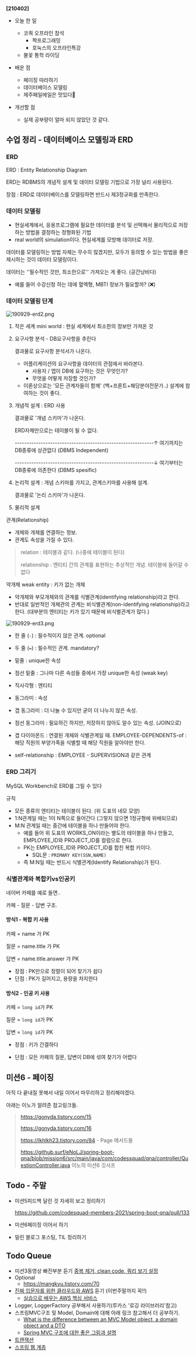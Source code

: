 **[210402]**



- 오늘 한 일

  - 코쿼 오프라인 참석
    - 짝프로그래밍
    - 호눅스의 오프라인특강
  - 불꽃 통학 라이딩

- 배운 점

  - 페이징 따라하기
  - 데이터베이스 모델링
  - 제주페일에일은 맛있다🍊

- 개선할 점

  - 실제 공부량이 얼마 되지 않았던 것 같다.
  
  





## 수업 정리 - 데이터베이스 모델링과 ERD

### ERD

ERD : Entity Relationship Diagram

ERD는 RDBMS의 개념적 설계 및 데이터 모델링 기법으로 가장 널리 사용된다.

장점 : ERD로 데이터베이스를 모델링하면 반드시 제3정규화를 만족한다.

### 데이터 모델링

- 현실세계에서, 응용프로그램에 필요한 데이터를 분석 및 선택해서 물리적으로 저장하는 방법을 결정하는 정형화된 기법
- real world의 simulation이다. 현실세계를 모방해 데이터로 저장.

데이터를 모델링하는 방법 자체는 무수히 많겠지만, 모두가 동의할 수 있는 방법을 좋은 제시하는 것이 데이터 모델링이다.

데이터는 ''필수적인 것만, 최소한으로'' 가져오는 게 좋다. (공간낭비다)

- 예를 들어 수강신청 하는 데에 혈액형, MBTI 정보가 필요할까? (❌)

### 데이터 모델링 단계

![190929-erd2.png](https://firebasestorage.googleapis.com/v0/b/nextstep-real.appspot.com/o/lesson-attachments%2F-LJ9HU9CLE8wyHd7jnIX%2F190929-erd2.png?alt=media&token=be0f055e-2567-4448-a343-9880f7953a1d)

1. 작은 세계 mini world : 현실 세계에서 최소한의 정보만 가져온 것

2. 요구사항 분석 - DB요구사항을 추린다

   결과물로 요구사항 분석서가 나온다.

   - 어플리케이션의 요구사항을 데이터의 관점에서 바라본다.
     - 사용자 / 앱이 DB에 요구하는 것은 무엇인가?
     - 무엇을 어떻게 저장할 것인가?
   - 이론상으로는 '모든 관계자들이 함께' (백+프론트+해당분야전문가..) 설계에 참여하는 것이 좋다.

3. 개념적 설계 : ERD 사용

   결과물로 '개념 스키마'가 나온다.

   ERD자체만으로는 테이블이 될 수 없다.

   -----------------------------------------------------------↑ 여기까지는 DB종류에 상관없다 (DBMS Independent)

   -----------------------------------------------------------↓ 여기부터는 DB종류에 의존한다 (DBMS spesific)

4. 논리적 설계 : 개념 스키마를 가지고, 관계스키마를 사용해 설계.

   결과물로 '논리 스키마'가 나온다.

5. 물리적 설계



관계(Relationship)

- 개체와 개체를 연결하는 정보.
- 관계도 속성을 가질 수 있다.

> relation : 테이블과 같다. (나중에 테이블이 된다)
>
> relationship : 엔티티 간의 관계를 표현하는 추상적인 개념. 테이블에 들어갈 수 없다



약개체 weak entity : 키가 없는 개체 

- 약개체와 부모개체와의 관계를 식별관계(identifying relationship)라고 한다.
- 반대로 일반적인 개체관의 관계는 비식별관계(non-identifying relationship)라고 한다. (대부분의 엔티티는 키가 있기 때문에 비식별관계가 많다.)

![190929-erd3.png](https://firebasestorage.googleapis.com/v0/b/nextstep-real.appspot.com/o/lesson-attachments%2F-LJ9HU9CLE8wyHd7jnIX%2F190929-erd3.png?alt=media&token=84f19089-e1a4-421b-9011-20914d6b5dfb)

- 한 줄 (`-`) : 필수적이지 않은 관계. optional
- 두 줄 (`=`) : 필수적인 관계. mandatory?
- 밑줄 : unique한 속성
- 점선 밑줄 : 그나마 다른 속성들 중에서 가장 unique한 속성 (weak key)
- 직사각형 : 엔티티
- 동그라미 : 속성
- 겹 동그라미 : 더 나눌 수 있지만 굳이 더 나누지 않은 속성.
- 점선 동그라미 : 필요하긴 하지만, 저장하지 않아도 알수 있는 속성. (JOIN으로)

- 겹 다이아몬드 : 연결된 개체와 식별관계일 때. EMPLOYEE-DEPENDENTS-of : 해당 직원의 부양가족을 식별할 때 해당 직원을 알아야만 한다. 
- self-relationship : EMPLOYEE - SUPERVISION과 같은 관계

### ERD 그리기

MySQL Workbench로 ERD를 그릴 수 있다

규칙

- 모든 종류의 엔티티는 테이블이 된다. (위 도표의 네모 모양)
- 1:N관계일 때는 1이 N쪽으로 들어간다 (그렇지 않으면 1정규형에 위배되므로)
- M:N 관계일 때는 중간에 테이블을 하나 만들어야 한다. 
  - 예를 들어 위 도표의 WORKS_ON이라는 별도의 테이블을 하나 만들고, EMPLOYEE_ID와 PROJECT_ID를 컬럼으로 한다. 
  - PK는 EMPLOYEE_ID와 PROJECT_ID를 합친 복합 키이다. 
    - SQL문 : `PRIMARY KEY(SSN,NAME)`
  - 즉 M:N일 때는 반드시 식별관계(Identify Relationship)가 된다.

### 식별관계와 복합키vs인공키

네이버 카페를 예로 들면..

카페 - 질문 - 답변 구조.

#### 방식1 - 복합 키 사용

카페 = name 가 PK

질문 = name.title 가 PK

답변 = name.title.answer 가 PK

- 장점 : PK만으로 정렬이 되어 찾기가 쉽다
- 단점 : PK가 길어지고, 용량을 차지한다

#### 방식2 - 인공 키 사용

카페 = `long id`가 PK

질문 = `long id`가 PK

답변 = `long id`가 PK

- 장점 : 키가 간결하다

- 단점 : 모든 카페의 질문, 답변이 DB에 섞여 찾기가 어렵다



## 미션6 - 페이징

아직 다 끝내질 못해서 내일 이어서 마무리하고 정리해야겠다.

아래는 이노가 알려준 참고링크들.

>https://gonyda.tistory.com/15
>
>https://gonyda.tistory.com/16
>
>https://lkhlkh23.tistory.com/84 - Page 메서드들
>
>https://github.surf/eNoLJ/spring-boot-qna/blob/mission6/src/main/java/com/codessquad/qna/controller/QuestionController.java 이노의 미션6 깃서프



## Todo - 주말

- 미션5피드백 달린 것 자세히 보고 정리하기

  https://github.com/codesquad-members-2021/spring-boot-qna/pull/133

- 미션6페이징 이어서 하기

- 밀린 블로그 포스팅, TIL 정리하기

## Todo Queue

- 미션3동영상 빠진부분 듣기 [중복 제거, clean code, 쿼리 보기 설정](https://youtu.be/DaqWKDvdmAk)
- Optional
  - https://mangkyu.tistory.com/70 
- [진짜 입문자를 위한 클라우드와 AWS](https://www.inflearn.com/course/aws-starter/dashboard) 듣기 (이번주말까지 꼭!!)
  - [실습으로 배우는 AWS 핵심 서비스](https://www.inflearn.com/course/aws-%ED%95%B5%EC%8B%AC-%EC%8B%A4%EC%8A%B5/dashboard)
- Logger, LoggerFactory 공부해서 사용하기(루카스 '로깅 라이브러리'참고)
- 스프링MVC구조 및 Model, Domain에 대해 아래 링크 참고해서 더 공부하기.
  - [What is the difference between an MVC Model object, a domain object and a DTO](https://stackoverflow.com/questions/3853749/what-is-the-difference-between-an-mvc-model-object-a-domain-object-and-a-dto)
  - [Spring MVC 구조에 대한 좋은 그림과 설명](https://justforchangesake.wordpress.com/2014/05/07/spring-mvc-request-life-cycle/)
- [트랜잭션](http://egloos.zum.com/sweeper/v/3003805)
- [스프링 웹 계층](https://www.petrikainulainen.net/software-development/design/understanding-spring-web-application-architecture-the-classic-way/)

